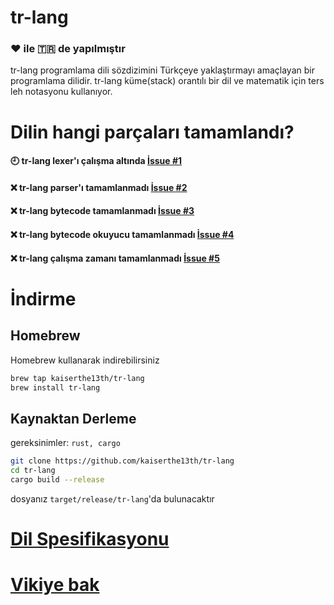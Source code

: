 # tr-lang

### ❤️ ile 🇹🇷 de yapılmıştır

tr-lang programlama dili sözdizimini Türkçeye yaklaştırmayı amaçlayan bir programlama dilidir.
tr-lang küme(stack) orantılı bir dil ve matematik için ters leh notasyonu kullanıyor.

# Dilin hangi parçaları tamamlandı?

#### 🕘 tr-lang lexer'ı çalışma altında [İssue #1](https://github.com/kaiserthe13th/tr-lang/issues/1#issue-1027652152)<br>
#### ❌ tr-lang parser'ı tamamlanmadı [İssue #2](https://github.com/kaiserthe13th/tr-lang/issues/2#issue-1027660436)<br>
#### ❌ tr-lang bytecode tamamlanmadı [İssue #3](https://github.com/kaiserthe13th/tr-lang/issues/3#issue-1027661753)<br>
#### ❌ tr-lang bytecode okuyucu tamamlanmadı [İssue #4](https://github.com/kaiserthe13th/tr-lang/issues/4#issue-1027663331)<br>
#### ❌ tr-lang çalışma zamanı tamamlanmadı [İssue #5](https://github.com/kaiserthe13th/tr-lang/issues/5#issue-1027665033)<br>

# İndirme

## Homebrew
Homebrew kullanarak indirebilirsiniz
```sh
brew tap kaiserthe13th/tr-lang
brew install tr-lang
```

## Kaynaktan Derleme
gereksinimler: `rust, cargo`
```sh
git clone https://github.com/kaiserthe13th/tr-lang
cd tr-lang
cargo build --release
```
dosyanız `target/release/tr-lang`'da bulunacaktır

# [Dil Spesifikasyonu](https://github.com/kaiserthe13th/tr-lang/wiki/Dil-Spesifikasyonu-TR)
# [Vikiye bak](https://github.com/kaiserthe13th/tr-lang/wiki/Anasayfa---TR)
